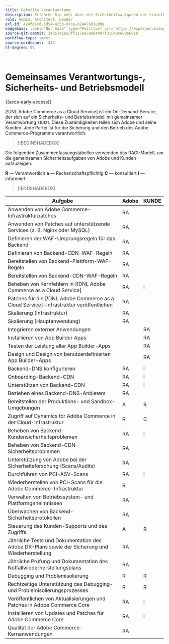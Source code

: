 ```yaml
---
title: Geteilte Verantwortung
description: Erfahren Sie mehr über die Sicherheitsaufgaben der einzelnen an Ihrem Projekt  [!DNL Adobe Commerce as a Cloud Service]  Parteien.
role: Admin, Architect, Leader
exl-id: 424fe5cd-5d54-425d-97ce-024476d18dde
badgeSaas: label="Nur SaaS" type="Positive" url="https://experienceleague.adobe.com/en/docs/commerce/user-guides/product-solutions" tooltip="Gilt nur für Adobe Commerce as a Cloud Service- und Adobe Commerce Optimizer-Projekte (von Adobe verwaltete SaaS-Infrastruktur)."
source-git-commit: 34057c1e55ff117ea7aab4407f31548ce826691b
workflow-type: tm+mt
source-wordcount: '343'
ht-degree: 0%

---
```


# Gemeinsames Verantwortungs-, Sicherheits- und Betriebsmodell

{{accs-early-access}}

[!DNL Adobe Commerce as a Cloud Service] ist ein On-Demand-Service, der sich auf ein Sicherheits- und Betriebsmodell mit gemeinsamer Verantwortung stützt. Diese Zuständigkeiten teilen sich Adobe und seine Kunden. Jede Partei ist für die Sicherung und den Betrieb des Adobe Commerce-Programms verantwortlich.

>[!BEGINSHADEBOX]

Die folgenden Zusammenfassungstabellen verwenden das RACI-Modell, um die gemeinsamen Sicherheitsaufgaben von Adobe und Kunden aufzuzeigen.

**R** — Verantwortlich
**a** — Rechenschaftspflichtig
**C** — konsultiert
**i** — informiert

>[!ENDSHADEBOX]

| Aufgabe | Adobe | KUNDE |
| --- | --- | --- |
| Anwenden von Adobe Commerce-Infrastrukturpatches | RA | |
| Anwenden von Patches auf unterstützende Services (z. B. Nginx oder MySQL) | RA | |
| Definieren der WAF-Ursprungsregeln für das Backend | RA | |
| Definieren von Backend-CDN-WAF-Regeln | RA | |
| Bereitstellen von Backend-Plattform-WAF-Regeln | RA | |
| Bereitstellen von Backend-CDN-WAF-Regeln | RA | |
| Beheben von Kernfehlern in [!DNL Adobe Commerce as a Cloud Service] | RA | I |
| Patches für die [!DNL Adobe Commerce as a Cloud Service]-Infrastruktur veröffentlichen | RA | |
| Skalierung (Infrastruktur) | RA | |
| Skalierung (Hauptanwendung) | RA | |
| Integrieren externer Anwendungen | | RA |
| Installieren von App Builder Apps | | RA |
| Testen der Leistung aller App Builder-Apps | | RA |
| Design und Design von benutzerdefinierten App Builder-Apps | | RA |
| Backend-DNS konfigurieren | RA | I |
| Onboarding-Backend-CDN | RA | I |
| Unterstützen von Backend-CDN | RA | I |
| Beziehen eines Backend-DNS-Anbieters | RA | |
| Bereitstellen der Produktions- und Sandbox-Umgebungen | A | R |
| Zugriff auf Dynamics for Adobe Commerce in der Cloud-Infrastruktur | R | C |
| Beheben von Backend-Kundensicherheitsproblemen | RA | I |
| Beheben von Backend-CDN-Sicherheitsproblemen | RA | |
| Unterstützung von Adobe bei der Sicherheitsforschung (Scans/Audits) | RA | |
| Durchführen von PCI-ASV-Scans | RA | I |
| Wiederherstellen von PCI-Scans für die Adobe Commerce-Infrastruktur | R | |
| Verwalten von Betriebssystem- und Plattformgeheimnissen | RA | |
| Überwachen von Backend-Sicherheitsprotokollen | RA | |
| Steuerung des Kunden-Supports und des Zugriffs | A | R |
| Jährliche Tests und Dokumentation des Adobe DR-Plans sowie der Sicherung und Wiederherstellung | RA | |
| Jährliche Prüfung und Dokumentation des Notfallwiederherstellungsplans | RA | |
| Debugging und Problemisolierung | R | R |
| Rechtzeitige Unterstützung des Debugging- und Problemisolierungsprozesses | R | R |
| Veröffentlichen von Aktualisierungen und Patches in Adobe Commerce Core | RA | I |
| Installieren von Updates und Patches für Adobe Commerce Core | RA | I |
| Qualität der Adobe Commerce-Kernanwendungen | RA | |
